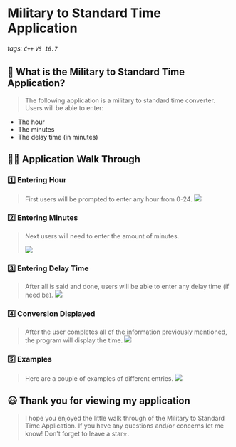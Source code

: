 # Military to Standard Time Application

###### tags: `C++` `VS 16.7`


## 📝 What is the Military to Standard Time Application?
> The following application is a military to standard time converter. Users will be able to enter: 
-  The hour
-  The minutes
-  The delay time (in minutes)

## 👩‍🏫 Application Walk Through
### 1️⃣ Entering Hour ###
> First users will be prompted to enter any hour from 0-24. 
![](https://i.imgur.com/NbEhhtu.png)



### 2️⃣ Entering Minutes ###
> Next users will need to enter the amount of minutes.
>
>![](https://i.imgur.com/uTWpPN0.png)



### 3️⃣ Entering Delay Time ###
>After all is said and done, users will be able to enter any delay time (if need be).
![](https://i.imgur.com/XBCdNxt.png)


### 4️⃣ Conversion Displayed ###
>After the user completes all of the information previously mentioned, the program will display the time.
>![](https://i.imgur.com/L9dpgsj.png)

### 5️⃣ Examples ###
>Here are a couple of examples of different entries.
>![](https://i.imgur.com/PPd45wr.png)


## 😃 Thank you for viewing my application ##
> I hope you enjoyed the little walk through of the Military to Standard Time Application. If you have any questions and/or concerns let me know! Don't forget to leave a star⭐️.
